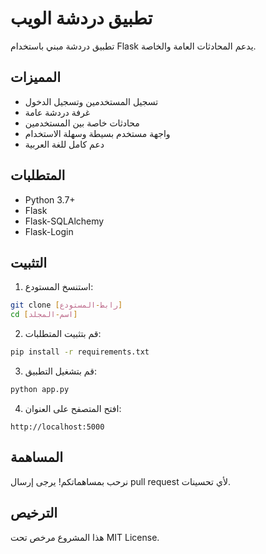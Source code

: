 # تطبيق دردشة الويب

تطبيق دردشة مبني باستخدام Flask يدعم المحادثات العامة والخاصة.

## المميزات

- تسجيل المستخدمين وتسجيل الدخول
- غرفة دردشة عامة
- محادثات خاصة بين المستخدمين
- واجهة مستخدم بسيطة وسهلة الاستخدام
- دعم كامل للغة العربية

## المتطلبات

- Python 3.7+
- Flask
- Flask-SQLAlchemy
- Flask-Login

## التثبيت

1. استنسخ المستودع:
```bash
git clone [رابط-المستودع]
cd [اسم-المجلد]
```

2. قم بتثبيت المتطلبات:
```bash
pip install -r requirements.txt
```

3. قم بتشغيل التطبيق:
```bash
python app.py
```

4. افتح المتصفح على العنوان:
```
http://localhost:5000
```

## المساهمة

نرحب بمساهماتكم! يرجى إرسال pull request لأي تحسينات.

## الترخيص

هذا المشروع مرخص تحت MIT License.
